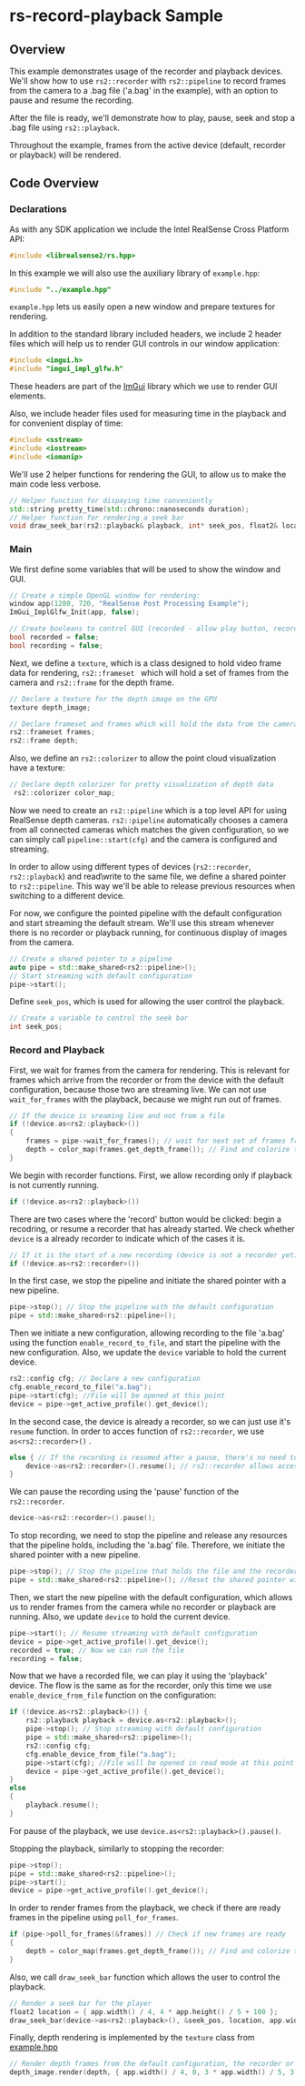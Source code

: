 # rs-record-playback Sample

## Overview

This example demonstrates usage of the recorder and playback devices. We'll show how to use `rs2::recorder` with `rs2::pipeline` to
record frames from the camera to a .bag file ('a.bag' in the example), with an option to pause and resume the recording. 

After the file is ready, we'll demonstrate how to play, pause, seek and stop a .bag file using `rs2::playback`.

Throughout the example, frames from the active device (default, recorder or playback) will be rendered.

## Code Overview

### Declarations

As with any SDK application we include the Intel RealSense Cross Platform API:

```cpp
#include <librealsense2/rs.hpp>
```

In this example we will also use the auxiliary library of `example.hpp`:

```cpp
#include "../example.hpp"    
```

`example.hpp` lets us easily open a new window and prepare textures for rendering.

In addition to the standard library included headers, we include 2 header files which will help us to render GUI controls in our window application:

```cpp
#include <imgui.h>
#include "imgui_impl_glfw.h"
```
These headers are part of the [ImGui](https://github.com/ocornut/imgui) library which we use to render GUI elements.

Also, we include header files used for measuring time in the playback and for convenient display of time:

```cpp
#include <sstream>
#include <iostream>
#include <iomanip>
```

We'll use 2 helper functions for rendering the GUI, to allow us to make the main code less verbose.

```cpp
// Helper function for dispaying time conveniently
std::string pretty_time(std::chrono::nanoseconds duration);
// Helper function for rendering a seek bar
void draw_seek_bar(rs2::playback& playback, int* seek_pos, float2& location, float width);
```

### Main

We first define some variables that will be used to show the window and GUI.

```cpp
// Create a simple OpenGL window for rendering:
window app(1280, 720, "RealSense Post Processing Example");
ImGui_ImplGlfw_Init(app, false);

// Create booleans to control GUI (recorded - allow play button, recording - show 'recording to file' text)
bool recorded = false;
bool recording = false;
 ```

Next, we define a `texture`, which is a class designed to hold video frame data for rendering, `rs2::frameset ` which will hold
a set of frames from the camera and `rs2::frame` for the depth frame.
```cpp
// Declare a texture for the depth image on the GPU
texture depth_image;

// Declare frameset and frames which will hold the data from the camera
rs2::frameset frames;
rs2::frame depth;
 ```

Also, we define an `rs2::colorizer` to allow the point cloud visualization have a texture:
```cpp
// Declare depth colorizer for pretty visualization of depth data
 rs2::colorizer color_map;
 ```

Now we need to create an `rs2::pipeline` which is a top level API for using RealSense depth cameras.
`rs2::pipeline` automatically chooses a camera from all connected cameras which matches the given configuration,
so we can simply call `pipeline::start(cfg)` and the camera is configured and streaming.

In order to allow using different types of devices (`rs2::recorder`, `rs2::playback`) and read\write to the same file, we define a shared
pointer to `rs2::pipeline`. This way we'll be able to release previous resources when switching to a different device.

For now, we configure the pointed pipeline with the default configuration and start streaming the default stream. We'll use this stream
whenever there is no recorder or playback running, for continuous display of images from the camera.

```cpp
// Create a shared pointer to a pipeline
auto pipe = std::make_shared<rs2::pipeline>();
// Start streaming with default configuration
pipe->start();
```

Define `seek_pos`, which is used for allowing the user control the playback.

```cpp
// Create a variable to control the seek bar
int seek_pos;
```

### Record and Playback

First, we wait for frames from the camera for rendering. This is relevant for frames which arrive from the recorder or from the
device with the default configuration, because those two are streaming live. We can not use `wait_for_frames` with the playback,
because we might run out of frames.
    
```cpp
// If the device is sreaming live and not from a file
if (!device.as<rs2::playback>())
{
    frames = pipe->wait_for_frames(); // wait for next set of frames from the camera
    depth = color_map(frames.get_depth_frame()); // Find and colorize the depth data
}	
```

We begin with recorder functions.
First, we allow recording only if playback is not currently running.

```cpp
if (!device.as<rs2::playback>()) 
```

There are two cases where the 'record' button would be clicked: begin a recodring, or resume a recorder that has already started.
We check whether `device` is a already recorder to indicate which of the cases it is.

```cpp
// If it is the start of a new recording (device is not a recorder yet)
if (!device.as<rs2::recorder>())
```


In the first case, we stop the pipeline and initiate the shared pointer with a new pipeline.

```cpp
pipe->stop(); // Stop the pipeline with the default configuration
pipe = std::make_shared<rs2::pipeline>();
```
Then we initiate a new configuration, allowing recording to the file 'a.bag' using the function `enable_record_to_file`, and start the
pipeline with the new configuration. Also, we update the `device` variable to hold the current device.

```cpp
rs2::config cfg; // Declare a new configuration
cfg.enable_record_to_file("a.bag");
pipe->start(cfg); //File will be opened at this point
device = pipe->get_active_profile().get_device();
```


In the second case, the device is already a recorder, so we can just use it's `resume` function. In order to acces function of `rs2::recorder`,
we use `as<rs2::recorder>()` .

```cpp
else { // If the recording is resumed after a pause, there's no need to reset the shared pointers
    device->as<rs2::recorder>().resume(); // rs2::recorder allows access to 'resume' function
}
```

We can pause the recording using the 'pause' function of the `rs2::recorder`.

```cpp
device->as<rs2::recorder>().pause();
```

To stop recording, we need to stop the pipeline and release any resources that the pipeline holds,
including the 'a.bag' file. Therefore, we initiate the shared pointer with a new pipeline.

```cpp
pipe->stop(); // Stop the pipeline that holds the file and the recorder
pipe = std::make_shared<rs2::pipeline>(); //Reset the shared pointer with a new pipeline
```

Then, we start the new pipeline with the default configuration, which allows us to render frames from the camera while no recorder or
playback are running. Also, we update `device` to hold the current device.

```cpp
pipe->start(); // Resume streaming with default configuration
device = pipe->get_active_profile().get_device();
recorded = true; // Now we can run the file
recording = false;
```

Now that we have a recorded file, we can play it using the 'playback' device. The flow is the same as for the recorder, only this time
we use `enable_device_from_file` function on the configuration:

```cpp
if (!device.as<rs2::playback>()) {
    rs2::playback playback = device.as<rs2::playback>();
    pipe->stop(); // Stop streaming with default configuration
    pipe = std::make_shared<rs2::pipeline>();
    rs2::config cfg;
    cfg.enable_device_from_file("a.bag");
    pipe->start(cfg); //File will be opened in read mode at this point
    device = pipe->get_active_profile().get_device();  
}
else
{
    playback.resume();
}
```

For pause of the playback, we use `device.as<rs2::playback>().pause()`.

Stopping the playback, similarly to stopping the recorder:

```cpp
pipe->stop();
pipe = std::make_shared<rs2::pipeline>();
pipe->start();
device = pipe->get_active_profile().get_device();
```


In order to render frames from the playback, we check if there are ready frames in the pipeline using `poll_for_frames`.

```cpp
if (pipe->poll_for_frames(&frames)) // Check if new frames are ready
{
    depth = color_map(frames.get_depth_frame()); // Find and colorize the depth data for rendering
}
```

Also, we call `draw_seek_bar` function which allows the user to control the playback.

```cpp
// Render a seek bar for the player
float2 location = { app.width() / 4, 4 * app.height() / 5 + 100 };
draw_seek_bar(device->as<rs2::playback>(), &seek_pos, location, app.width() / 2);
```

Finally, depth rendering is implemented by the `texture` class from [example.hpp](../example.hpp)
```cpp
// Render depth frames from the default configuration, the recorder or the playback
depth_image.render(depth, { app.width() / 4, 0, 3 * app.width() / 5, 3 * app.height() / 5 + 50 });
```
